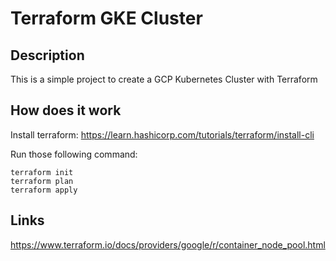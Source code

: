 Terraform GKE Cluster
=====================

## Description

This is a simple project to create a GCP Kubernetes Cluster with Terraform

## How does it work

Install terraform: https://learn.hashicorp.com/tutorials/terraform/install-cli

Run those following command:

    terraform init
    terraform plan
    terraform apply

## Links

https://www.terraform.io/docs/providers/google/r/container_node_pool.html
